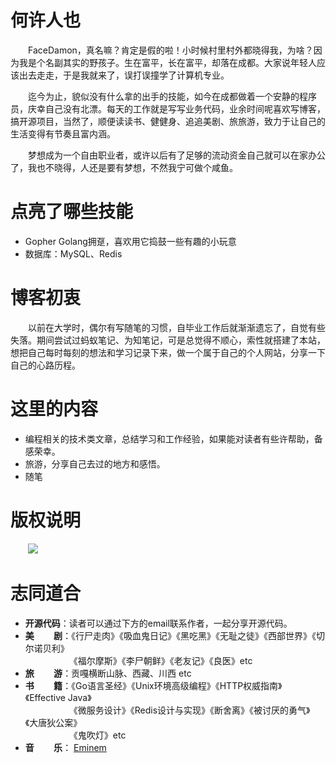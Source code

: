 
# 何许人也

&emsp;&emsp;FaceDamon，真名嘛？肯定是假的啦！小时候村里村外都晓得我，为啥？因为我是个名副其实的野孩子。生在富平，长在富平，却落在成都。大家说年轻人应该出去走走，于是我就来了，误打误撞学了计算机专业。

&emsp;&emsp;迄今为止，貌似没有什么拿的出手的技能，如今在成都做着一个安静的程序员，庆幸自己没有北漂。每天的工作就是写写业务代码，业余时间呢喜欢写博客，搞开源项目，当然了，顺便读读书、健健身、追追美剧、旅旅游，致力于让自己的生活变得有节奏且富内涵。

&emsp;&emsp;梦想成为一个自由职业者，或许以后有了足够的流动资金自己就可以在家办公了，我也不晓得，人还是要有梦想，不然我宁可做个咸鱼。

# 点亮了哪些技能

* Gopher Golang拥趸，喜欢用它捣鼓一些有趣的小玩意
* 数据库：MySQL、Redis

# 博客初衷

&emsp;&emsp;以前在大学时，偶尔有写随笔的习惯，自毕业工作后就渐渐遗忘了，自觉有些失落。期间尝试过蚂蚁笔记、为知笔记，可是总觉得不顺心，索性就搭建了本站，想把自己每时每刻的想法和学习记录下来，做一个属于自己的个人网站，分享一下自己的心路历程。

# 这里的内容

* 编程相关的技术类文章，总结学习和工作经验，如果能对读者有些许帮助，备感荣幸。
* 旅游，分享自己去过的地方和感悟。
* 随笔

# 版权说明

&emsp;&emsp;<a rel="license noopener" href="http://www.gnu.org/licenses/" target="_self"><img src="https://img.shields.io/badge/license-GPL-blue.svg?style=flat-square)"></img></a>

# 志同道合

* **开源代码**：读者可以通过下方的email联系作者，一起分享开源代码。
* **美&emsp;&emsp; 剧**：《行尸走肉》《吸血鬼日记》《黑吃黑》《无耻之徒》《西部世界》《切尔诺贝利》<br> &emsp;&emsp;&emsp;&emsp;&emsp;《福尔摩斯》《李尸朝鲜》《老友记》《良医》etc
* **旅&emsp;&emsp; 游**：贡嘎横断山脉、西藏、川西 etc
* **书&emsp;&emsp; 籍**：《Go语言圣经》《Unix环境高级编程》《HTTP权威指南》《Effective Java》<br> &emsp;&emsp;&emsp;&emsp;&emsp;《微服务设计》《Redis设计与实现》《断舍离》《被讨厌的勇气》《大唐狄公案》<br> &emsp;&emsp;&emsp;&emsp;&emsp;《鬼吹灯》etc
* **音&emsp;&emsp; 乐**： [Eminem](https://eminem.com) 

<br>

